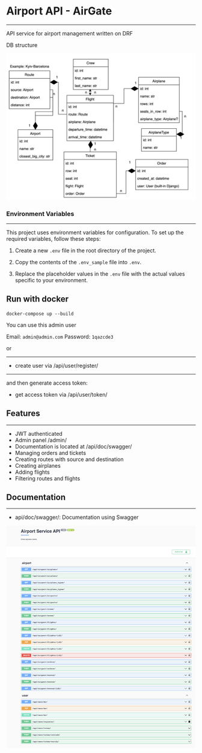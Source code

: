 # Airport API - AirGate

***

API service for airport management written on DRF

DB structure

![db_structure.png](documentation_image%2Fdb_structure.png)

### Environment Variables

***
This project uses environment variables for configuration. To set up the required variables, follow these steps:

1. Create a new `.env` file in the root directory of the project.

2. Copy the contents of the `.env_sample` file into `.env`.

3. Replace the placeholder values in the `.env` file with the actual values specific to your environment.

## Run with docker

```
docker-compose up --build
```

You can use this admin user

Email: `admin@admin.com`
Password: `1qazcde3`

or

***

- create user via /api/user/register/

***

and then generate access token:

- get access token via /api/user/token/

## Features

***

- JWT authenticated
- Admin panel /admin/
- Documentation is located at /api/doc/swagger/
- Managing orders and tickets
- Creating routes with source and destination
- Creating airplanes
- Adding flights
- Filtering routes and flights

## Documentation

 ---

* api/doc/swagger/: Documentation using Swagger

![doc_api.png](documentation_image%2Fdoc_api.png)
